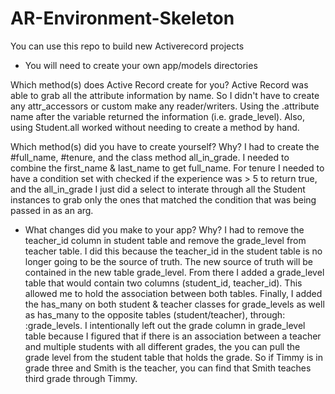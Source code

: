 # AR-Environment-Skeleton

You can use this repo to build new Activerecord projects

* You will need to create your own app/models directories


Which method(s) does Active Record create for you?
    Active Record was able to grab all the attribute information by name. So I didn't have to create
    any attr_accessors or custom make any reader/writers. Using the .attribute name after the variable 
    returned the information (i.e. grade_level).  Also, using Student.all worked without needing to create a method by hand.



Which method(s) did you have to create yourself? Why? 
    I had to create the #full_name, #tenure, and the class method all_in_grade. I needed to combine the first_name & last_name to get full_name. For tenure I needed to have a condition set with checked if the experience was > 5 to return true, and the 
    all_in_grade I just did a select to interate through all the Student instances to grab only the ones that matched the condition that was being passed in as an arg.


- What changes did you make to your app? Why? 
I had to remove the teacher_id column in student table and remove the grade_level from teacher table. I did this because the teacher_id in the student table is no longer going to be the source of truth. The new source of truth will be contained in the new table grade_level. From there I added a grade_level table that would contain two columns (student_id, teacher_id). This allowed me to hold the association between both tables. Finally, I added the has_many on both student & teacher classes for grade_levels as well as has_many to the opposite tables (student/teacher), through: :grade_levels. I intentionally left out the grade column in grade_level table because I figured that if there is an association between a teacher and multiple students with all different grades, the you can pull the grade level from the student table that holds the grade. So if Timmy is in grade three and Smith is the teacher, you can find that Smith teaches third grade through Timmy.



